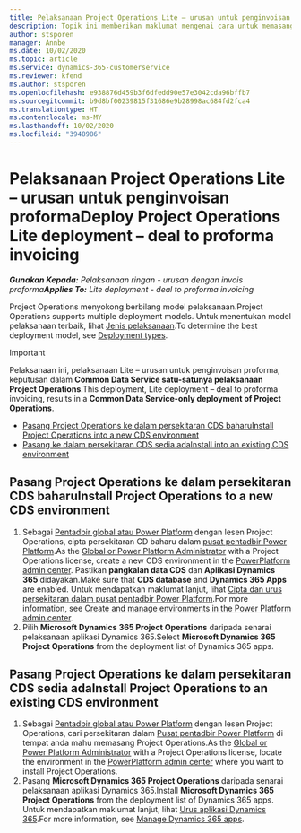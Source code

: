 ```yaml
---
title: Pelaksanaan Project Operations Lite – urusan untuk penginvoisan proforma
description: Topik ini memberikan maklumat mengenai cara untuk memasang pelaksanaan Lite Project Operations - urusan untuk penginvoisan proforma.
author: stsporen
manager: Annbe
ms.date: 10/02/2020
ms.topic: article
ms.service: dynamics-365-customerservice
ms.reviewer: kfend
ms.author: stsporen
ms.openlocfilehash: e938876d459b3f6dfedd90e57e3042cda96bffb7
ms.sourcegitcommit: b9d8bf00239815f31686e9b28998ac684fd2fca4
ms.translationtype: HT
ms.contentlocale: ms-MY
ms.lasthandoff: 10/02/2020
ms.locfileid: "3948986"
---
```

# <a name="deploy-project-operations-lite-deployment--deal-to-proforma-invoicing"></a><span data-ttu-id="6ff18-103">Pelaksanaan Project Operations Lite – urusan untuk penginvoisan proforma</span><span class="sxs-lookup"><span data-stu-id="6ff18-103">Deploy Project Operations Lite deployment – deal to proforma invoicing</span></span>

<span data-ttu-id="6ff18-104">_**Gunakan Kepada:** Pelaksanaan ringan - urusan dengan invois proforma_</span><span class="sxs-lookup"><span data-stu-id="6ff18-104">_**Applies To:** Lite deployment - deal to proforma invoicing_</span></span>

<span data-ttu-id="6ff18-105">Project Operations menyokong berbilang model pelaksanaan.</span><span class="sxs-lookup"><span data-stu-id="6ff18-105">Project Operations supports multiple deployment models.</span></span> <span data-ttu-id="6ff18-106">Untuk menentukan model pelaksanaan terbaik, lihat [Jenis pelaksanaan](determine-deployment-type.md).</span><span class="sxs-lookup"><span data-stu-id="6ff18-106">To determine the best deployment model, see [Deployment types](determine-deployment-type.md).</span></span>


> [!IMPORTANT]
> <span data-ttu-id="6ff18-107">Pelaksanaan ini, pelaksanaan Lite – urusan untuk penginvoisan proforma, keputusan dalam **Common Data Service satu-satunya pelaksanaan Project Operations**.</span><span class="sxs-lookup"><span data-stu-id="6ff18-107">This deployment, Lite deployment – deal to proforma invoicing, results in a **Common Data Service-only deployment of Project Operations**.</span></span>

- [<span data-ttu-id="6ff18-108">Pasang Project Operations ke dalam persekitaran CDS baharu</span><span class="sxs-lookup"><span data-stu-id="6ff18-108">Install Project Operations into a new CDS environment</span></span>](#new)
- [<span data-ttu-id="6ff18-109">Pasang ke dalam persekitaran CDS sedia ada</span><span class="sxs-lookup"><span data-stu-id="6ff18-109">Install into an existing CDS environment</span></span>](#existing)



## <a name="install-project-operations-to-a-new-cds-environment"></a><a name="new"></a><span data-ttu-id="6ff18-110">Pasang Project Operations ke dalam persekitaran CDS baharu</span><span class="sxs-lookup"><span data-stu-id="6ff18-110">Install Project Operations to a new CDS environment</span></span>

1. <span data-ttu-id="6ff18-111">Sebagai [Pentadbir global atau Power Platform](https://docs.microsoft.com/power-platform/admin/global-service-administrators-can-administer-without-license) dengan lesen Project Operations, cipta persekitaran CD baharu dalam [pusat pentadbir Power Platform](https://admin.powerplatform.com).</span><span class="sxs-lookup"><span data-stu-id="6ff18-111">As the [Global or Power Platform Administrator](https://docs.microsoft.com/power-platform/admin/global-service-administrators-can-administer-without-license) with a Project Operations license, create a new CDS environment in the [PowerPlatform admin center](https://admin.powerplatform.com).</span></span> <span data-ttu-id="6ff18-112">Pastikan **pangkalan data CDS** dan **Aplikasi Dynamics 365** didayakan.</span><span class="sxs-lookup"><span data-stu-id="6ff18-112">Make sure that **CDS database** and **Dynamics 365 Apps** are enabled.</span></span> <span data-ttu-id="6ff18-113">Untuk mendapatkan maklumat lanjut, lihat [Cipta dan urus persekitaran dalam pusat pentadbir Power Platform](https://docs.microsoft.com/power-platform/admin/create-environment#create-an-environment-in-the-power-platform-admin-center).</span><span class="sxs-lookup"><span data-stu-id="6ff18-113">For more information, see [Create and manage environments in the Power Platform admin center](https://docs.microsoft.com/power-platform/admin/create-environment#create-an-environment-in-the-power-platform-admin-center).</span></span>
2. <span data-ttu-id="6ff18-114">Pilih **Microsoft Dynamics 365 Project Operations** daripada senarai pelaksanaan aplikasi Dynamics 365.</span><span class="sxs-lookup"><span data-stu-id="6ff18-114">Select **Microsoft Dynamics 365 Project Operations** from the deployment list of Dynamics 365 apps.</span></span>


## <a name="install-project-operations-to-an-existing-cds-environment"></a><a name="existing"></a><span data-ttu-id="6ff18-115">Pasang Project Operations ke dalam persekitaran CDS sedia ada</span><span class="sxs-lookup"><span data-stu-id="6ff18-115">Install Project Operations to an existing CDS environment</span></span>

1. <span data-ttu-id="6ff18-116">Sebagai [Pentadbir global atau Power Platform](https://docs.microsoft.com/power-platform/admin/global-service-administrators-can-administer-without-license) dengan lesen Project Operations, cari persekitaran dalam [Pusat pentadbir Power Platform](https://admin.powerplatform.com) di tempat anda mahu memasang Project Operations.</span><span class="sxs-lookup"><span data-stu-id="6ff18-116">As the [Global or Power Platform Administrator](https://docs.microsoft.com/power-platform/admin/global-service-administrators-can-administer-without-license) with a Project Operations license, locate the environment in the [PowerPlatform admin center](https://admin.powerplatform.com) where you want to install Project Operations.</span></span>
2. <span data-ttu-id="6ff18-117">Pasang **Microsoft Dynamics 365 Project Operations** daripada senarai pelaksanaan aplikasi Dynamics 365.</span><span class="sxs-lookup"><span data-stu-id="6ff18-117">Install **Microsoft Dynamics 365 Project Operations** from the deployment list of Dynamics 365 apps.</span></span> <span data-ttu-id="6ff18-118">Untuk mendapatkan maklumat lanjut, lihat [Urus aplikasi Dynamics 365](https://docs.microsoft.com/power-platform/admin/manage-apps).</span><span class="sxs-lookup"><span data-stu-id="6ff18-118">For more information, see [Manage Dynamics 365 apps](https://docs.microsoft.com/power-platform/admin/manage-apps).</span></span>


